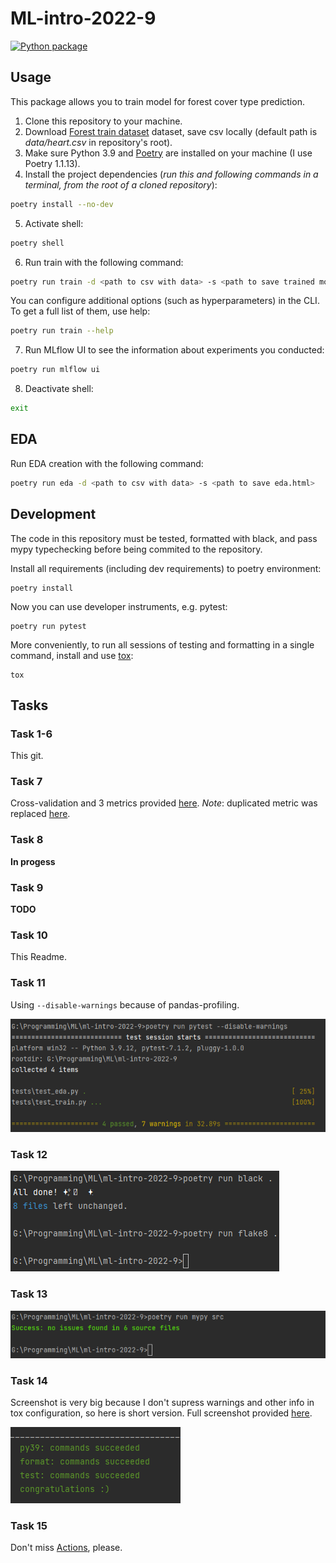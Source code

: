 # ML-intro-2022-9
[![Python package](https://github.com/Feosen/ml-intro-2022-9/actions/workflows/python-package.yml/badge.svg?branch=master)](https://github.com/Feosen/ml-intro-2022-9/actions/workflows/python-package.yml)

## Usage
This package allows you to train model for forest cover type prediction.
1. Clone this repository to your machine.
2. Download [Forest train dataset](https://www.kaggle.com/competitions/forest-cover-type-prediction) dataset, save csv locally (default path is *data/heart.csv* in repository's root).
3. Make sure Python 3.9 and [Poetry](https://python-poetry.org/docs/) are installed on your machine (I use Poetry 1.1.13).
4. Install the project dependencies (*run this and following commands in a terminal, from the root of a cloned repository*):
```sh
poetry install --no-dev
```
5. Activate shell:
```sh
poetry shell
```
6. Run train with the following command:
```sh
poetry run train -d <path to csv with data> -s <path to save trained model>
```
You can configure additional options (such as hyperparameters) in the CLI. To get a full list of them, use help:
```sh
poetry run train --help
```
7. Run MLflow UI to see the information about experiments you conducted:
```sh
poetry run mlflow ui
```
8. Deactivate shell:
```sh
exit
```
## EDA
Run EDA creation with the following command:
```sh
poetry run eda -d <path to csv with data> -s <path to save eda.html>
```

## Development

The code in this repository must be tested, formatted with black, and pass mypy typechecking before being commited to the repository.

Install all requirements (including dev requirements) to poetry environment:
```
poetry install
```
Now you can use developer instruments, e.g. pytest:
```
poetry run pytest
```
More conveniently, to run all sessions of testing and formatting in a single command, install and use [tox](https://github.com/tox-dev/tox): 
```
tox
```

## Tasks

### Task 1-6
This git.

### Task 7
Cross-validation and 3 metrics provided [here](https://github.com/Feosen/ml-intro-2022-9/tree/ed664c85a14907406257a3218c985d2d48b70de0).
*Note*: duplicated metric was replaced [here](https://github.com/Feosen/ml-intro-2022-9/commit/914a8fd81e560811deae2cc7924c96ef549dd27f).

### Task 8

**In progess**

### Task 9

**TODO**

### Task 10
This Readme.

### Task 11
Using ```--disable-warnings``` because of pandas-profiling.

![pytest](docs/images/pytest.png)

### Task 12

![black-flake8](docs/images/black-flake8.png)

### Task 13

![mypy](docs/images/mypy.png)

### Task 14
Screenshot is very big because I don't supress warnings and other info in tox configuration, so here is short version.
Full screenshot provided [here](docs/images/tox-full.png).

![tox-short](docs/images/tox-short.png)

### Task 15
Don't miss [Actions](https://github.com/Feosen/ml-intro-2022-9/actions), please.
